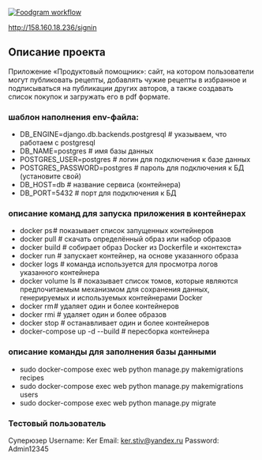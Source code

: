 [![Foodgram workflow](https://github.com/Ker-r/foodgram-project-react/actions/workflows/foodgram.yml/badge.svg)](https://github.com/Ker-r/foodgram-project-react/actions/workflows/foodgram.yml)

http://158.160.18.236/signin

## Описание проекта 
Приложение «Продуктовый помощник»: сайт, на котором пользователи могут публиковать рецепты, добавлять чужие рецепты в избранное и подписываться на публикации других авторов, а также создавать список покупок и загружать его в pdf формате.

### шаблон наполнения env-файла:
- DB_ENGINE=django.db.backends.postgresql # указываем, что работаем с postgresql
- DB_NAME=postgres # имя базы данных
- POSTGRES_USER=postgres # логин для подключения к базе данных
- POSTGRES_PASSWORD=postgres # пароль для подключения к БД (установите свой)
- DB_HOST=db # название сервиса (контейнера)
- DB_PORT=5432 # порт для подключения к БД

### описание команд для запуска приложения в контейнерах
- docker ps # показывает список запущенных контейнеров
- docker pull #  скачать определённый образ или набор образов
- docker build # собирает образ Docker из Dockerfile и «контекста»
- docker run # запускает контейнер, на основе указанного образа
- docker logs # команда используется для просмотра логов указанного контейнера
- docker volume ls # показывает список томов, которые являются предпочитаемым механизмом для сохранения данных, генерируемых и используемых контейнерами Docker
- docker rm # удаляет один и более контейнеров
- docker rmi # удаляет один и более образов
- docker stop # останавливает один и более контейнеров
- docker-compose up -d --build # пересборка контейнера

### описание команды для заполнения базы данными
- sudo docker-compose exec web python manage.py makemigrations recipes
- sudo docker-compose exec web python manage.py makemigrations users
- sudo docker-compose exec web python manage.py migrate

### Тестовый пользователь 
Суперюзер
Username: Ker
Email: ker.stiv@yandex.ru
Password: Admin12345

